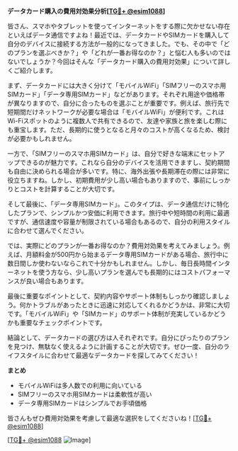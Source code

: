 **データカード購入の費用対効果分析[[TG💪+ @esim1088](https://t.me/s/esim1088)]**

皆さん、スマホやタブレットを使ってインターネットをする際に欠かせない存在といえばデータ通信ですよね！最近では、データカードやSIMカードを購入して自分のデバイスに接続する方法が一般的になってきました。でも、その中で「どのプランを選ぶべきか？」や「どれが一番お得なのか？」と悩む人も多いのではないでしょうか？今回はそんな「データカード購入の費用対効果」について詳しくご紹介します。

まず、データカードには大きく分けて「モバイルWiFi」「SIMフリーのスマホ用SIMカード」「データ専用SIMカード」などがあります。それぞれ用途や価格帯が異なりますので、自分に合ったものを選ぶことが重要です。例えば、旅行先で短期間だけネットワークが必要な場合は「モバイルWiFi」が便利です。これはWi-Fiスポットのように複数人で共有できるので、友達や家族と旅を楽しむ際にも重宝します。ただ、長期的に使うとなると月々のコストが高くなるため、検討が必要かもしれません。

一方で、「SIMフリーのスマホ用SIMカード」は、自分で好きな端末にセットアップできるのが魅力です。これなら自分のデバイスを活用できますし、契約期間も自由に決められる場合が多いです。特に、海外出張や長期滞在の際には非常に役立ちますね。しかし、初期費用が少し高い場合もありますので、事前にしっかりとコストを計算することが大切です。

そして最後に、「データ専用SIMカード」。このタイプは、データ通信だけに特化したプランで、シンプルかつ安価に利用できます。旅行中や短時間の利用に最適ですが、通信速度や容量が制限されている場合もあるので、自分の利用スタイルに合わせて選んでください。

では、実際にどのプランが一番お得なのか？費用対効果を考えてみましょう。例えば、月額料金が500円から始まるデータ専用SIMカードがある場合、旅行中に数日間しか使わないならこれで十分かもしれません。しかし、毎日長時間インターネットを使う方なら、少し高いプランを選んでも長期的にはコストパフォーマンスが良い場合もあります。

最後に重要なポイントとして、契約内容やサポート体制もしっかり確認しましょう。何かトラブルがあったときに迅速に対応してくれるかどうかは、非常に大切です。「モバイルWiFi」や「SIMカード」のサポート体制が充実しているかどうかも重要なチェックポイントです。

結論として、データカードの選び方は人それぞれです。自分にぴったりのプランを見つけ、無駄なく使えるように計画することが大切です。ぜひ一度、自分のライフスタイルに合わせて最適なデータカードを探してみてください！

**まとめ**  
- モバイルWiFiは多人数での利用に向いている  
- SIMフリーのスマホ用SIMカードは柔軟性が高い  
- データ専用SIMカードはシンプルでお手頃価格  

皆さんもぜひ費用対効果を考慮して最適な選択をしてくださいね！[[TG💪+ @esim1088](https://t.me/s/esim1088)]

[[TG💪+ @esim1088](https://t.me/s/esim1088) ![Image](https://i.postimg.cc/Y0z9fWf4/image.png)]